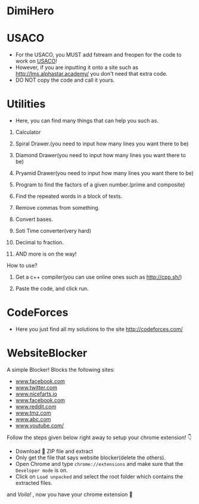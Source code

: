 # DimiHero


# USACO
 - For the USACO, you MUST add fstream and freopen for the code to work on [USACO](usaco.org)! 
 - However, if you are inputting it onto a site such as http://lms.alphastar.academy/ you don't need that extra code.
 - DO NOT copy the code and call it yours.
 
# Utilities
 - Here, you can find many things that can help you such as.

1. Calculator

2. Spiral Drawer.(you need to input how many lines you want there to be)

3. Diamond Drawer(you need to input how many lines you want there to be)

4. Pryamid Drawer(you need to input how many lines you want there to be)

5. Program to find the factors of a given number.(prime and composite)

6. Find the repeated words in a block of texts.

7. Remove commas from something.

8. Convert bases.

9. Soti Time converter(very hard)

10. Decimal to fraction.

11. AND more is on the way!


How to use?

1. Get a c++ compiler(you can use online ones such as http://cpp.sh/)

2. Paste the code, and click run.

# CodeForces
 - Here you just find all my solutions to the site http://codeforces.com/
 
# WebsiteBlocker
A simple Blocker!
Blocks the following sites:
   - www.facebook.com
   - www.twitter.com
   - www.nicefarts.io
   - www.facebook.com
   - www.reddit.com
   - www.tmz.com
   - www.abc.com
   - www.youtube.com/

 Follow the steps given below right away to setup your chrome extension! 👇
- Download 🔰 ZIP file and extract
- Only get the file that says website blocker(delete the others).
- Open Chrome and type `chrome://extensions` and make sure that the `Developer mode` is on.
- Click on `Load unpacked` and select the root folder which contains the extracted files.

 and *Voila!* , now you have your  chrome extension 🌟
